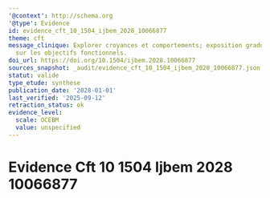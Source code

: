 ```yaml
---
'@context': http://schema.org
'@type': Evidence
id: evidence_cft_10_1504_ijbem_2028_10066877
theme: cft
message_clinique: Explorer croyances et comportements; exposition graduée centrée
  sur les objectifs fonctionnels.
doi_url: https://doi.org/10.1504/ijbem.2028.10066877
sources_snapshot: _audit/evidence_cft_10_1504_ijbem_2028_10066877.json
statut: valide
type_etude: synthese
publication_date: '2028-01-01'
last_verified: '2025-09-12'
retraction_status: ok
evidence_level:
  scale: OCEBM
  value: unspecified
---
```

# Evidence Cft 10 1504 Ijbem 2028 10066877

